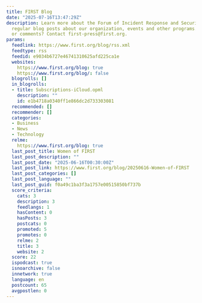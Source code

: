 ```yaml
---
title: FIRST Blog
date: "2025-07-16T13:47:29Z"
description: Learn more about the Forum of Incident Response and Security Teams through
  regular blog posts about our organization, events and other programs. Questions
  or comments? Contact first-press@first.org.
params:
  feedlink: https://www.first.org/blog/rss.xml
  feedtype: rss
  feedid: e9034b6727e46741310625afd225ca1e
  websites:
    https://www.first.org/blog: true
    https://www.first.org/blog/: false
  blogrolls: []
  in_blogrolls:
  - title: Subscriptions-iCloud.opml
    description: ""
    id: e1b4718a0340ff1e866dc2d733303081
  recommended: []
  recommender: []
  categories:
  - Business
  - News
  - Technology
  relme:
    https://www.first.org/blog: true
  last_post_title: Women of FIRST
  last_post_description: ""
  last_post_date: "2025-06-16T00:30:00Z"
  last_post_link: https://www.first.org/blog/20250616-Women-of-FIRST
  last_post_categories: []
  last_post_language: ""
  last_post_guid: f0a49c1ba3f3a1757e00515850bf737b
  score_criteria:
    cats: 3
    description: 3
    feedlangs: 1
    hasContent: 0
    hasPosts: 3
    postcats: 0
    promoted: 5
    promotes: 0
    relme: 2
    title: 3
    website: 2
  score: 22
  ispodcast: true
  isnoarchive: false
  innetwork: true
  language: en
  postcount: 65
  avgpostlen: 0
---
```

